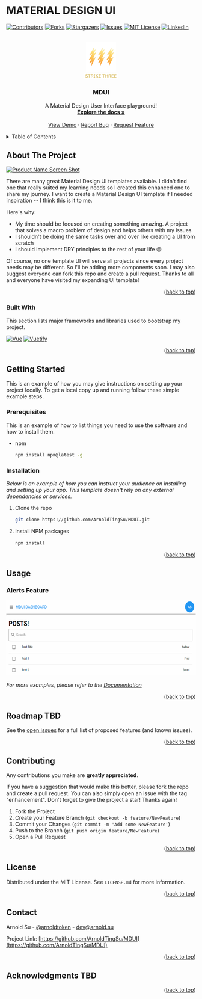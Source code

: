# MATERIAL DESIGN UI

<!-- Improved compatibility of back to top link: See: https://github.com/arnoldtingsu/MDUI/ -->

<a name="readme-top"></a>

<!--
*** Thanks for checking out the MDUI. If you have a suggestion
*** that would make this better, please fork the repo and create a pull request
*** or simply open an issue with the tag "enhancement".
*** Don't forget to give the project a star!
*** Thanks again! Now go create something AMAZING! :D
-->

<!-- PROJECT SHIELDS -->
<!--
*** I'm using markdown "reference style" links for readability.
*** Reference links are enclosed in brackets [ ] instead of parentheses ( ).
*** See the bottom of this document for the declaration of the reference variables
*** for contributors-url, forks-url, etc. This is an optional, concise syntax you may use.
*** https://www.markdownguide.org/basic-syntax/#reference-style-links
-->

[![Contributors][contributors-shield]][contributors-url]
[![Forks][forks-shield]][forks-url]
[![Stargazers][stars-shield]][stars-url]
[![Issues][issues-shield]][issues-url]
[![MIT License][license-shield]][license-url]
[![LinkedIn][linkedin-shield]][linkedin-url]

<!-- PROJECT LOGO -->
<br />
<div align="center">
  <a href="https://github.com/arnoldtingsu/MDUI">
    <div>
    <img src="vuetify-dashboard\imges\logo.png" alt="Logo" width="80" height="80">
    </div>
    <img src="vuetify-dashboard/imges/s3typeface.png" alt="Strike Three" width="90" >
  </a>

  <h3 align="center">MDUI</h3>

  <p align="center">
    A Material Design User Interface playground!
    <br />
    <a href="https://github.com/arnoldtingsu/MDUI"><strong>Explore the docs »</strong></a>
    <br />
    <br />
    <a href="https://github.com/arnoldtingsu/MDUI">View Demo</a>
    ·
    <a href="https://github.com/arnoldtingsu/MDUI/issues">Report Bug</a>
    ·
    <a href="https://github.com/arnoldtingsu/MDUI/issues">Request Feature</a>
  </p>
</div>

<!-- TABLE OF CONTENTS -->
<details>
  <summary>Table of Contents</summary>
  <ol>
    <li>
      <a href="#about-the-project">About The Project</a>
      <ul>
        <li><a href="#built-with">Built With</a></li>
      </ul>
    </li>
    <li>
      <a href="#getting-started">Getting Started</a>
      <ul>
        <li><a href="#prerequisites">Prerequisites</a></li>
        <li><a href="#installation">Installation</a></li>
      </ul>
    </li>
    <li><a href="#usage">Usage</a></li>
    <li><a href="#roadmap">Roadmap</a></li>
    <li><a href="#contributing">Contributing</a></li>
    <li><a href="#license">License</a></li>
    <li><a href="#contact">Contact</a></li>
    <li><a href="#acknowledgments">Acknowledgments</a></li>
  </ol>
</details>

<!-- ABOUT THE PROJECT -->

## About The Project

[![Product Name Screen Shot][product-screenshot]](https://example.com)

There are many great Material Design UI templates available. I didn't find one that really suited my learning needs so I created this enhanced one to share my journey. I want to create a Material Design UI template if I needed inspiration -- I think this is it to me.

Here's why:

- My time should be focused on creating something amazing. A project that solves a macro problem of design and helps others with my issues
- I shouldn't be doing the same tasks over and over like creating a UI from scratch
- I should implement DRY principles to the rest of your life :smile:

Of course, no one template UI will serve all projects since every project needs may be different. So I'll be adding more components soon. I may also suggest everyone can fork this repo and create a pull request. Thanks to all and everyone have visited my expanding UI template!

<p align="right">(<a href="#readme-top">back to top</a>)</p>

### Built With

This section lists major frameworks and libraries used to bootstrap my project.

[![Vue][Vue.js]][Vue-url]
[![Vuetify][Vuetify]][Vue-url]

<p align="right">(<a href="#readme-top">back to top</a>)</p>

<!-- GETTING STARTED -->

## Getting Started

This is an example of how you may give instructions on setting up your project locally.
To get a local copy up and running follow these simple example steps.

### Prerequisites

This is an example of how to list things you need to use the software and how to install them.

- npm
  ```sh
  npm install npm@latest -g
  ```

### Installation

_Below is an example of how you can instruct your audience on installing and setting up your app. This template doesn't rely on any external dependencies or services._

1. Clone the repo
   ```sh
   git clone https://github.com/ArnoldTingSu/MDUI.git
   ```
2. Install NPM packages
   ```sh
   npm install
   ```

<p align="right">(<a href="#readme-top">back to top</a>)</p>

<!-- USAGE EXAMPLES -->

## Usage

### Alerts Feature

<img src="vuetify-dashboard\imges\successAlert.gif" alt="Logo" height="200" height="80">

_For more examples, please refer to the [Documentation](https://vuetifyjs.com/en/components/alerts/#type)_

<p align="right">(<a href="#readme-top">back to top</a>)</p>

<!-- ROADMAP -->

## Roadmap TBD

<!-- - [x] Add Changelog
- [x] Add back to top links
- [ ] Add Additional Templates w/ Examples
- [ ] Add "components" document to easily copy & paste sections of the readme
- [ ] Multi-language Support
  - [ ] Chinese
  - [ ] Spanish -->

See the [open issues](https://github.com/arnoldtingsu/MDUI/issues) for a full list of proposed features (and known issues).

<p align="right">(<a href="#readme-top">back to top</a>)</p>

<!-- CONTRIBUTING -->

## Contributing

Any contributions you make are **greatly appreciated**.

If you have a suggestion that would make this better, please fork the repo and create a pull request. You can also simply open an issue with the tag "enhancement".
Don't forget to give the project a star! Thanks again!

1. Fork the Project
2. Create your Feature Branch (`git checkout -b feature/NewFeature`)
3. Commit your Changes (`git commit -m 'Add some NewFeature'`)
4. Push to the Branch (`git push origin feature/NewFeature`)
5. Open a Pull Request

<p align="right">(<a href="#readme-top">back to top</a>)</p>

<!-- LICENSE -->

## License

Distributed under the MIT License. See `LICENSE.md` for more information.

<p align="right">(<a href="#readme-top">back to top</a>)</p>

<!-- CONTACT -->

## Contact

Arnold Su - [@arnoldtoken](https://twitter.com/arnoldtoken) - dev@arnold.su

Project Link: [https://github.com/ArnoldTingSu/MDUI](https://github.com/ArnoldTingSu/MDUI)

<p align="right">(<a href="#readme-top">back to top</a>)</p>

<!-- ACKNOWLEDGMENTS -->

## Acknowledgments TBD

<p align="right">(<a href="#readme-top">back to top</a>)</p>

<!-- MARKDOWN LINKS & IMAGES -->
<!-- https://www.markdownguide.org/basic-syntax/#reference-style-links -->

[contributors-shield]: https://img.shields.io/github/contributors/arnoldtingsu/MDUI.svg?style=for-the-badge
[contributors-url]: https://github.com/arnoldtingsu/MDUI/graphs/contributors
[forks-shield]: https://img.shields.io/github/forks/arnoldtingsu/MDUI.svg?style=for-the-badge
[forks-url]: https://github.com/arnoldtingsu/MDUI/network/members
[stars-shield]: https://img.shields.io/github/stars/arnoldtingsu/MDUI.svg?style=for-the-badge
[stars-url]: https://github.com/arnoldtingsu/MDUI/stargazers
[issues-shield]: https://img.shields.io/github/issues/arnoldtingsu/MDUI.svg?style=for-the-badge
[issues-url]: https://github.com/arnoldtingsu/MDUI/issues
[license-shield]: https://img.shields.io/github/license/arnoldtingsu/MDUI.svg?style=for-the-badge
[license-url]: https://github.com/arnoldtingsu/MDUI/blob/master/LICENSE
[linkedin-shield]: https://img.shields.io/badge/-LinkedIn-black.svg?style=for-the-badge&logo=linkedin&colorB=555
[linkedin-url]: https://linkedin.com/in/arnoldsu
[product-screenshot]: images/screenshot.png
[Next.js]: https://img.shields.io/badge/next.js-000000?style=for-the-badge&logo=nextdotjs&logoColor=white
[Next-url]: https://nextjs.org/
[React.js]: https://img.shields.io/badge/React-20232A?style=for-the-badge&logo=react&logoColor=61DAFB
[React-url]: https://reactjs.org/
[Vue.js]: https://www.vectorlogo.zone/logos/vuejs/vuejs-ar21.png
[Vue-url]: https://vuejs.org/
[Angular.io]: https://img.shields.io/badge/Angular-DD0031?style=for-the-badge&logo=angular&logoColor=white
[Angular-url]: https://angular.io/
[Svelte.dev]: https://img.shields.io/badge/Svelte-4A4A55?style=for-the-badge&logo=svelte&logoColor=FF3E00
[Svelte-url]: https://svelte.dev/
[Laravel.com]: https://img.shields.io/badge/Laravel-FF2D20?style=for-the-badge&logo=laravel&logoColor=white
[Laravel-url]: https://laravel.com
[Bootstrap.com]: https://img.shields.io/badge/Bootstrap-563D7C?style=for-the-badge&logo=bootstrap&logoColor=white
[Bootstrap-url]: https://getbootstrap.com
[JQuery.com]: https://img.shields.io/badge/jQuery-0769AD?style=for-the-badge&logo=jquery&logoColor=white
[JQuery-url]: https://jquery.com
[Vuetify]: https://cdn.vuetifyjs.com/docs/images/brand-kit/v-text-logo-light.svg
[Vuetify-url]: https://vuetifyjs.com/
